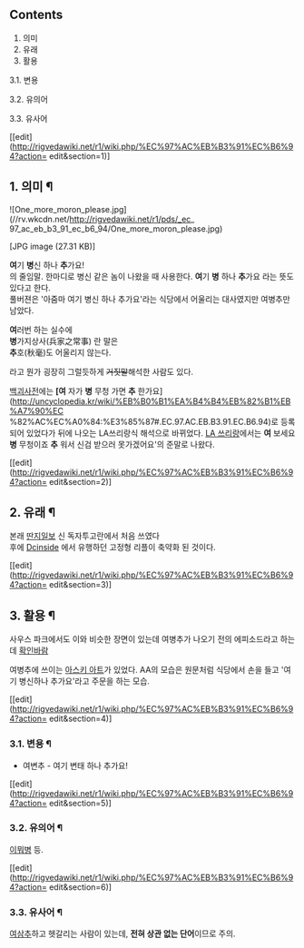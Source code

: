 ## Contents

    

1. 의미 
2. 유래 
3. 활용 
    

3.1. 변용

3.2. 유의어

3.3. 유사어

[[edit](http://rigvedawiki.net/r1/wiki.php/%EC%97%AC%EB%B3%91%EC%B6%94?action=
edit&section=1)]

## 1. 의미 ¶

![One_more_moron_please.jpg](//rv.wkcdn.net/http://rigvedawiki.net/r1/pds/_ec_
97_ac_eb_b3_91_ec_b6_94/One_more_moron_please.jpg)

[JPG image (27.31 KB)]

  
**여**기 **병**신 하나 **추**가요!  
의 줄임말. 한마디로 병신 같은 놈이 나왔을 때 사용한다. **여**기 **병** 하나 **추**가요 라는 뜻도 있다고 한다.  
풀버젼은 '아줌마 여기 병신 하나 추가요'라는 식당에서 어울리는 대사였지만 여병추만 남았다.

  

**여**러번 하는 실수에  
**병**가지상사(兵家之常事) 란 말은  
**추**호(秋毫)도 어울리지 않는다.

  

라고 뭔가 굉장히 그럴듯하게 <del>거짓말</del>해석한 사람도 있다.

  

[백괴사전](%EB%B0%B1%EA%B4%B4%EC%82%AC%EC%A0%84.md)에는 **[여** 자가 **병** 무청 가면
**추** 한가요](http://uncyclopedia.kr/wiki/%EB%B0%B1%EA%B4%B4%EB%82%B1%EB%A7%90%EC
%82%AC%EC%A0%84:%E3%85%87#.EC.97.AC.EB.B3.91.EC.B6.94)로 등록되어 있었다가 뒤에 나오는
LA쓰리랑식 해석으로 바뀌었다. [LA 쓰리랑](LA%20%EC%93%B0%EB%A6%AC%EB%9E%91.md)에서는 **여**
보세요 **병** 무청이죠 **추** 워서 신검 받으러 못가겠어요'의 준말로 나왔다.

  
  

[[edit](http://rigvedawiki.net/r1/wiki.php/%EC%97%AC%EB%B3%91%EC%B6%94?action=
edit&section=2)]

## 2. 유래 ¶

본래 [딴지일보](%EB%94%B4%EC%A7%80%EC%9D%BC%EB%B3%B4.md) 신 독자투고란에서 처음 쓰였다  
후에 [Dcinside](Dcinside.md) 에서 유행하던 고정형 리플이 축약화 된 것이다.

  

[[edit](http://rigvedawiki.net/r1/wiki.php/%EC%97%AC%EB%B3%91%EC%B6%94?action=
edit&section=3)]

## 3. 활용 ¶

사우스 파크에서도 이와 비슷한 장면이 있는데 여병추가 나오기 전의 에피소드라고 하는데
[확인바람](%ED%99%95%EC%9D%B8%EB%B0%94%EB%9E%8C.md)

  

여병추에 쓰이는 [아스키 아트](%EC%95%84%EC%8A%A4%ED%82%A4%20%EC%95%84%ED%8A%B8.md)가
있었다. AA의 모습은 원문처럼 식당에서 손을 들고 '여기 병신하나 추가요'라고 주문을 하는 모습.

  

[[edit](http://rigvedawiki.net/r1/wiki.php/%EC%97%AC%EB%B3%91%EC%B6%94?action=
edit&section=4)]

### 3.1. 변용 ¶

  * 여변추 - 여기 변태 하나 추가요!  

[[edit](http://rigvedawiki.net/r1/wiki.php/%EC%97%AC%EB%B3%91%EC%B6%94?action=
edit&section=5)]

### 3.2. 유의어 ¶

[이뭐병](%EC%9D%B4%EB%AD%90%EB%B3%91.md) 등.

  

[[edit](http://rigvedawiki.net/r1/wiki.php/%EC%97%AC%EB%B3%91%EC%B6%94?action=
edit&section=6)]

### 3.3. 유사어 ¶

[여삼추](%EC%97%AC%EC%82%BC%EC%B6%94.md)하고 헷갈리는 사람이 있는데, **전혀 상관 없는 단어**이므로
주의.

